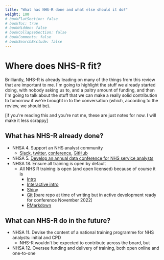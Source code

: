 ```yaml
---
title: "What has NHS-R done and what else should it do?"
weight: 100
# bookFlatSection: false
# bookToc: true
# bookHidden: false
# bookCollapseSection: false
# bookComments: false
# bookSearchExclude: false
---
```


# Where does NHS-R fit?

Brilliantly, NHS-R is already leading on many of the things from this review that are important to me. I'm going to highlight the stuff we already started doing, with nobody asking us to, and a paltry amount of funding, and then I'm going to talk about the stuff that we can make a really solid contribution to tomorrow if we're brought in to the conversation (which, according to the review, we should be).

[if you're reading this and you're not me, these are just notes for now. I will make it less scrappy]

## What has NHS-R already done?

* NHSA 4. Support an NHS analyst community
    * [Slack](http://nhsrcommunity.slack.com/), [twitter](https://twitter.com/NHSrCommunity), [conference](https://nhsrcommunity.com/nhs-r-community-conference-2021/), [GitHub](https://github.com/nhs-r-community)
* NHSA 5. [Develop an annual data conference for NHS service analysts](https://nhsrcommunity.com/nhs-r-community-conference-2021/)
* NHSA 18. Ensure all training is open by default
    * All NHS R training is open (and open licensed) because of course it is
        * [Intro](https://github.com/nhs-r-community/intro_r)
        * [Interactive intro](https://github.com/nhs-r-community/NHSRtraining)
        * [Shiny](https://github.com/nhs-r-community/shiny-training)
        * [Git](https://github.com/nhs-r-community/git_training) [bare repo at time of writing but in active development ready for conference November 2022]
        * [RMarkdown](https://github.com/nhs-r-community/intro_rmd)

## What can NHS-R do in the future?

* NHSA 11. Devise the content of a national training programme for NHS analysts: initial and CPD
    * NHS-R wouldn't be expected to contribute across the board, but 
* NHSA 12. Oversee funding and delivery of training, both open online and one-to-one